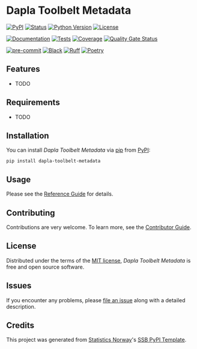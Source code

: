 # Dapla Toolbelt Metadata

[![PyPI](https://img.shields.io/pypi/v/dapla-toolbelt-metadata.svg)][pypi status]
[![Status](https://img.shields.io/pypi/status/dapla-toolbelt-metadata.svg)][pypi status]
[![Python Version](https://img.shields.io/pypi/pyversions/dapla-toolbelt-metadata)][pypi status]
[![License](https://img.shields.io/pypi/l/dapla-toolbelt-metadata)][license]

[![Documentation](https://github.com/statisticsnorway/dapla-toolbelt-metadata/actions/workflows/docs.yml/badge.svg)][documentation]
[![Tests](https://github.com/statisticsnorway/dapla-toolbelt-metadata/actions/workflows/tests.yml/badge.svg)][tests]
[![Coverage](https://sonarcloud.io/api/project_badges/measure?project=statisticsnorway_dapla-toolbelt-metadata&metric=coverage)][sonarcov]
[![Quality Gate Status](https://sonarcloud.io/api/project_badges/measure?project=statisticsnorway_dapla-toolbelt-metadata&metric=alert_status)][sonarquality]

[![pre-commit](https://img.shields.io/badge/pre--commit-enabled-brightgreen?logo=pre-commit&logoColor=white)][pre-commit]
[![Black](https://img.shields.io/badge/code%20style-black-000000.svg)][black]
[![Ruff](https://img.shields.io/endpoint?url=https://raw.githubusercontent.com/astral-sh/ruff/main/assets/badge/v2.json)](https://github.com/astral-sh/ruff)
[![Poetry](https://img.shields.io/endpoint?url=https://python-poetry.org/badge/v0.json)][poetry]

[pypi status]: https://pypi.org/project/dapla-toolbelt-metadata/
[documentation]: https://statisticsnorway.github.io/dapla-toolbelt-metadata
[tests]: https://github.com/statisticsnorway/dapla-toolbelt-metadata/actions?workflow=Tests

[sonarcov]: https://sonarcloud.io/summary/overall?id=statisticsnorway_dapla-toolbelt-metadata
[sonarquality]: https://sonarcloud.io/summary/overall?id=statisticsnorway_dapla-toolbelt-metadata
[pre-commit]: https://github.com/pre-commit/pre-commit
[black]: https://github.com/psf/black
[poetry]: https://python-poetry.org/

## Features

- TODO

## Requirements

- TODO

## Installation

You can install _Dapla Toolbelt Metadata_ via [pip] from [PyPI]:

```console
pip install dapla-toolbelt-metadata
```

## Usage

Please see the [Reference Guide] for details.

## Contributing

Contributions are very welcome.
To learn more, see the [Contributor Guide].

## License

Distributed under the terms of the [MIT license][license],
_Dapla Toolbelt Metadata_ is free and open source software.

## Issues

If you encounter any problems,
please [file an issue] along with a detailed description.

## Credits

This project was generated from [Statistics Norway]'s [SSB PyPI Template].

[statistics norway]: https://www.ssb.no/en
[pypi]: https://pypi.org/
[ssb pypi template]: https://github.com/statisticsnorway/ssb-pypitemplate
[file an issue]: https://github.com/statisticsnorway/dapla-toolbelt-metadata/issues
[pip]: https://pip.pypa.io/

<!-- github-only -->

[license]: https://github.com/statisticsnorway/dapla-toolbelt-metadata/blob/main/LICENSE
[contributor guide]: https://github.com/statisticsnorway/dapla-toolbelt-metadata/blob/main/CONTRIBUTING.md
[reference guide]: https://statisticsnorway.github.io/dapla-toolbelt-metadata/reference.html
